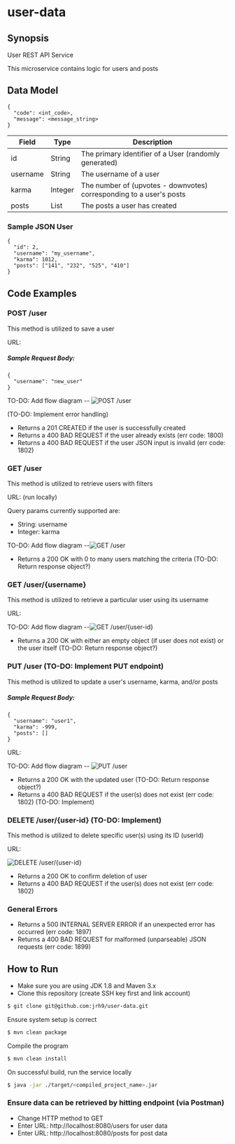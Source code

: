 # user-data
## Synopsis

User REST API Service

This microservice contains logic for users and posts


## Data Model

```
{
  "code": <int_code>,
  "message": <message_string>
}

```

|Field              |Type           |Description                                                                  |
|-------------------|---------------|-----------------------------------------------------------------------------|
|id     			|String         |The primary identifier of a User (randomly generated)   					                      |
|username           |String         |The username of a user                                                       |
|karma              |Integer        |The number of (upvotes - downvotes) corresponding to a user's posts            |
|posts              |List<String>   |The posts a user has created                                                 |



### Sample JSON User

```
{
  "id": 2,
  "username": "my_username",
  "karma": 1012,
  "posts": ["141", "232", "525", "410"]
}
```

## Code Examples

### POST /user

This method is utilized to save a user

URL:

##### Sample Request Body:
```
{
  "username": "new_user"
}
```
TO-DO: Add flow diagram -- ![POST /user](misc/POST_user.png "POST /user diagram")

(TO-DO: Implement error handling)
- Returns a 201 CREATED if the user is successfully created
- Returns a 400 BAD REQUEST if the user already exists (err code: 1800)
- Returns a 400 BAD REQUEST if the user JSON input is invalid (err code: 1802)

### GET /user

This method is utilized to retrieve users with filters

URL: (run locally)

Query params currently supported are:
- String: username
- Integer: karma


TO-DO: Add flow diagram --![GET /user](misc/GET_user.png "GET /user diagram")

- Returns a 200 OK with 0 to many users matching the criteria (TO-DO: Return response object?)


### GET /user/{username}

This method is utilized to retrieve a particular user using its username

URL:

TO-DO: Add flow diagram --![GET /user/{user-id}](misc/GET_user_by_id.png "GET /user/{user-id} diagram")

- Returns a 200 OK with either an empty object (if user does not exist) or the user itself (TO-DO: Return response object?)


### PUT /user (TO-DO: Implement PUT endpoint)

This method is utilized to update a user's username, karma, and/or posts

##### Sample Request Body:
```
{
  "username": "user1",
  "karma": -999,
  "posts": []
}
```

URL:

TO-DO: Add flow diagram -- ![PUT /user](misc/PUT_user.png "PUT /user diagram")

- Returns a 200 OK with the updated user (TO-DO: Return response object?)
- Returns a 400 BAD REQUEST if the user(s) does not exist (err code: 1802) (TO-DO: Implement)

### DELETE /user/{user-id} (TO-DO: Implement)

This method is utilized to delete specific user(s) using its ID (userId)


URL:

![DELETE /user/{user-id}](misc/DELETE_user.png "DELETE /user/{user-id} diagram")

- Returns a 200 OK to confirm deletion of user
- Returns a 400 BAD REQUEST if the user(s) does not exist (err code: 1802)

### General Errors
- Returns a 500 INTERNAL SERVER ERROR if an unexpected error has occurred (err code: 1897)
- Returns a 400 BAD REQUEST for malformed (unparseable) JSON requests (err code: 1899)


## How to Run

* Make sure you are using JDK 1.8 and Maven 3.x
* Clone this repository (create SSH key first and link account)

````bash
$ git clone git@github.com:jrh9/user-data.git
````

Ensure system setup is correct
````bash
$ mvn clean package
````

Compile the program
````bash
$ mvn clean install
````

On successful build, run the service locally
````bash
$ java -jar ./target/<compiled_project_name>.jar
````

### Ensure data can be retrieved by hitting endpoint (via Postman)
- Change HTTP method to GET
- Enter URL: http://localhost:8080/users for user data
- Enter URL: http://localhost:8080/posts for post data


